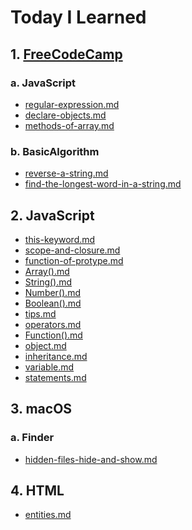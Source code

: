 # Today I Learned


## 1. [FreeCodeCamp](https://www.freecodecamp.com/)

###  a. JavaScript
- [regular-expression.md](http://til.wiki.dev/FreeCodeCamp/JavaScript/regular-expression)
- [declare-objects.md](http://til.wiki.dev/FreeCodeCamp/JavaScript/declare-objects)
- [methods-of-array.md](http://til.wiki.dev/FreeCodeCamp/JavaScript/methods-of-array)

### b. BasicAlgorithm
- [reverse-a-string.md](http://til.wiki.dev/FreeCodeCamp/BasicAlgorithm/reverse-a-string)
- [find-the-longest-word-in-a-string.md](http://til.wiki.dev/FreeCodeCamp/BasicAlgorithm/find-the-longest-word-in-a-string)


## 2. JavaScript
- [this-keyword.md](http://til.wiki.dev/JavaScript/this-keyword)
- [scope-and-closure.md](http://til.wiki.dev/JavaScript/scope-and-closure)
- [function-of-protype.md](http://til.wiki.dev/JavaScript/function-of-protype)
- [Array().md](http://til.wiki.dev/JavaScript/Array())
- [String().md](http://til.wiki.dev/JavaScript/String())
- [Number().md](http://til.wiki.dev/JavaScript/Number())
- [Boolean().md](http://til.wiki.dev/JavaScript/Boolean())
- [tips.md](http://til.wiki.dev/JavaScript/tips)
- [operators.md](http://til.wiki.dev/JavaScript/operators)
- [Function().md](http://til.wiki.dev/JavaScript/Function())
- [object.md](http://til.wiki.dev/JavaScript/object)
- [inheritance.md](http://til.wiki.dev/JavaScript/inheritance)
- [variable.md](http://til.wiki.dev/JavaScript/variable)
- [statements.md](http://til.wiki.dev/JavaScript/statements)


## 3. macOS

###  a. Finder
- [hidden-files-hide-and-show.md](http://til.wiki.dev/macOS/Finder/hidden-files-hide-and-show)


## 4. HTML
- [entities.md](http://til.wiki.dev/HTML/entities)
